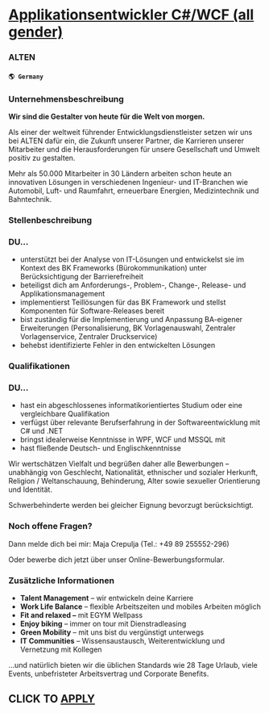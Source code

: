 # [Applikationsentwickler C#/WCF (all gender)](https://www.remotewlb.com/apply/applikationsentwickler-c-wcf-all-gender)  
### ALTEN  
#### `🌎 Germany`  

### Unternehmensbeschreibung

 **Wir sind die Gestalter von heute für die Welt von morgen.**

Als einer der weltweit führender Entwicklungsdienstleister setzen wir uns bei ALTEN dafür ein, die Zukunft unserer Partner, die Karrieren unserer Mitarbeiter und die Herausforderungen für unsere Gesellschaft und Umwelt positiv zu gestalten.

Mehr als 50.000 Mitarbeiter in 30 Ländern arbeiten schon heute an innovativen Lösungen in verschiedenen Ingenieur- und IT-Branchen wie Automobil, Luft- und Raumfahrt, erneuerbare Energien, Medizintechnik und Bahntechnik.

### Stellenbeschreibung

### DU...

  * unterstützt bei der Analyse von IT-Lösungen und entwickelst sie im Kontext des BK Frameworks (Bürokommunikation) unter Berücksichtigung der Barrierefreiheit
  * beteiligst dich am Anforderungs-, Problem-, Change-, Release- und Applikationsmanagement
  * implementierst Teillösungen für das BK Framework und stellst Komponenten für Software-Releases bereit
  * bist zuständig für die Implementierung und Anpassung BA-eigener Erweiterungen (Personalisierung, BK Vorlagenauswahl, Zentraler Vorlagenservice, Zentraler Druckservice)
  * behebst identifizierte Fehler in den entwickelten Lösungen

### Qualifikationen

### DU...

  * hast ein abgeschlossenes informatikorientiertes Studium oder eine vergleichbare Qualifikation
  * verfügst über relevante Berufserfahrung in der Softwareentwicklung mit C# und .NET
  * bringst idealerweise Kenntnisse in WPF, WCF und MSSQL mit
  * hast fließende Deutsch- und Englischkenntnisse

Wir wertschätzen Vielfalt und begrüßen daher alle Bewerbungen – unabhängig von Geschlecht, Nationalität, ethnischer und sozialer Herkunft, Religion / Weltanschauung, Behinderung, Alter sowie sexueller Orientierung und Identität.

Schwerbehinderte werden bei gleicher Eignung bevorzugt berücksichtigt.

### Noch offene Fragen?

Dann melde dich bei mir: Maja Crepulja (Tel.: +49 89 255552-296)

Oder bewerbe dich jetzt über unser Online-Bewerbungsformular.

### Zusätzliche Informationen

  * **Talent Management** – wir entwickeln deine Karriere
  * **Work Life Balance** – flexible Arbeitszeiten und mobiles Arbeiten möglich
  * **Fit and relaxed –** mit EGYM Wellpass
  * **Enjoy biking** – immer on tour mit Dienstradleasing
  * **Green Mobility** – mit uns bist du vergünstigt unterwegs
  * **IT Communities** – Wissensaustausch, Weiterentwicklung und Vernetzung mit Kollegen

…und natürlich bieten wir die üblichen Standards wie 28 Tage Urlaub, viele Events, unbefristeter Arbeitsvertrag und Corporate Benefits.

  
## CLICK TO [APPLY](https://www.remotewlb.com/apply/applikationsentwickler-c-wcf-all-gender)

